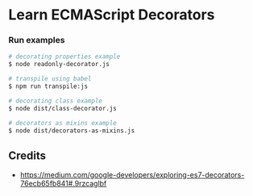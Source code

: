 Learn ECMAScript Decorators
===

### Run examples

```bash
# decorating properties example
$ node readonly-decorator.js

# transpile using babel
$ npm run transpile:js

# decorating class example
$ node dist/class-decorator.js

# decorators as mixins example
$ node dist/decorators-as-mixins.js
```

## Credits

- https://medium.com/google-developers/exploring-es7-decorators-76ecb65fb841#.9rzcaglbf
